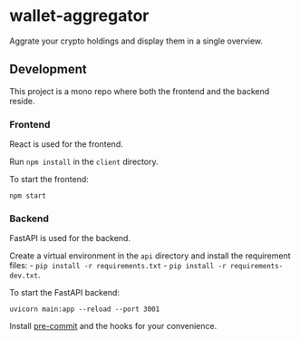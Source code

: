 # wallet-aggregator
Aggrate your crypto holdings and display them in a single overview.

## Development

This project is a mono repo where both the frontend and the backend reside.

### Frontend
React is used for the frontend.

Run `npm install` in the `client` directory.

To start the frontend:
```
npm start
```

### Backend
FastAPI is used for the backend.

Create a virtual environment in the `api` directory and install the requirement files:
    - `pip install -r requirements.txt`
    - `pip install -r requirements-dev.txt`.


To start the FastAPI backend:
```
uvicorn main:app --reload --port 3001
```

Install [pre-commit](https://pre-commit.com/) and the hooks for your convenience.
